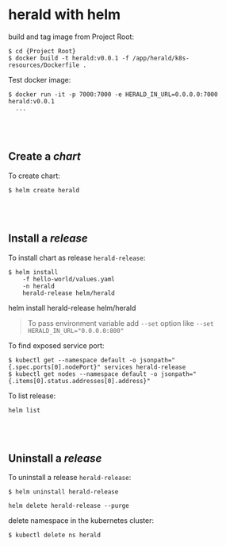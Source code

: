 # herald with helm

build and tag image from Project Root:  
```shell
$ cd {Project Root}
$ docker build -t herald:v0.0.1 -f /app/herald/k8s-resources/Dockerfile .
```

Test docker image:  
```shell
$ docker run -it -p 7000:7000 -e HERALD_IN_URL=0.0.0.0:7000 herald:v0.0.1
  ...
```

<br/><br/>

## Create a *chart*  
To create chart:  
```shell
$ helm create herald
```

<br/><br/>

## Install a *release*  
To install chart as release `herald-release`:  
```shell
$ helm install 
    -f hello-world/values.yaml
    -n herald
    herald-release helm/herald
```

helm install herald-release helm/herald

> To pass environment variable add `--set` option like `--set HERALD_IN_URL="0.0.0.0:800"`

To find exposed service port:  
```shell
$ kubectl get --namespace default -o jsonpath="{.spec.ports[0].nodePort}" services herald-release
$ kubectl get nodes --namespace default -o jsonpath="{.items[0].status.addresses[0].address}"
```

To list release:  
```shell
helm list
```

<br/><br/>

## Uninstall a *release*  
To uninstall a release `herald-release`:  
```shell
$ helm uninstall herald-release
```

```shell
helm delete herald-release --purge
```

delete namespace in the kubernetes cluster:  
```shell
$ kubectl delete ns herald
```
